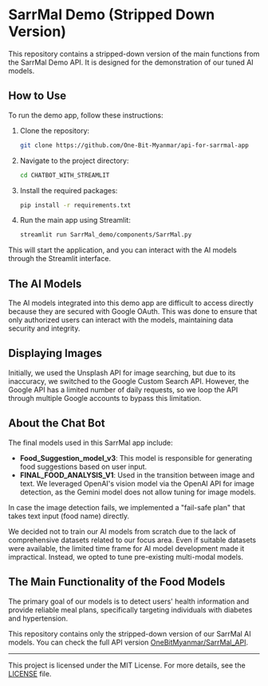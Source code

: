 # SarrMal Demo (Stripped Down Version)

This repository contains a stripped-down version of the main functions from the SarrMal Demo API. It is designed for the demonstration of our tuned AI models.

## How to Use

To run the demo app, follow these instructions:

1. Clone the repository:
    ```bash
    git clone https://github.com/One-Bit-Myanmar/api-for-sarrmal-app
    ```
2. Navigate to the project directory:
    ```bash
    cd CHATBOT_WITH_STREAMLIT
    ```
3. Install the required packages:
    ```bash
    pip install -r requirements.txt
    ```
4. Run the main app using Streamlit:
    ```bash
    streamlit run SarrMal_demo/components/SarrMal.py
    ```

This will start the application, and you can interact with the AI models through the Streamlit interface.

## The AI Models

The AI models integrated into this demo app are difficult to access directly because they are secured with Google OAuth. This was done to ensure that only authorized users can interact with the models, maintaining data security and integrity.

## Displaying Images

Initially, we used the Unsplash API for image searching, but due to its inaccuracy, we switched to the Google Custom Search API. However, the Google API has a limited number of daily requests, so we loop the API through multiple Google accounts to bypass this limitation.

## About the Chat Bot

The final models used in this SarrMal app include:

- **Food_Suggestion_model_v3**: This model is responsible for generating food suggestions based on user input.
- **FINAL_FOOD_ANALYSIS_V1**: Used in the transition between image and text. We leveraged OpenAI's vision model via the OpenAI API for image detection, as the Gemini model does not allow tuning for image models.

In case the image detection fails, we implemented a "fail-safe plan" that takes text input (food name) directly.

We decided not to train our AI models from scratch due to the lack of comprehensive datasets related to our focus area. Even if suitable datasets were available, the limited time frame for AI model development made it impractical. Instead, we opted to tune pre-existing multi-modal models.

## The Main Functionality of the Food Models

The primary goal of our models is to detect users' health information and provide reliable meal plans, specifically targeting individuals with diabetes and hypertension.

This repository contains only the stripped-down version of our SarrMal AI models. You can check the full API version [OneBitMyanmar/SarrMal_API](https://github.com/One-Bit-Myanmar/api-for-sarrmal-app).

---

This project is licensed under the MIT License. For more details, see the [LICENSE](LICENSE) file.
